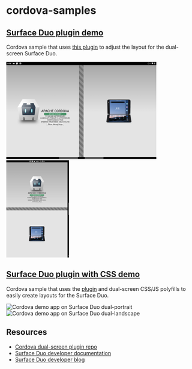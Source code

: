 # cordova-samples

## [Surface Duo plugin demo](plugin-demo/)

Cordova sample that uses [this plugin](https://github.com/conceptdev/cordova-dualscreeninfo-plugin) to adjust the layout for the dual-screen Surface Duo.

![Cordova demo app on Surface Duo dual-portrait](Screenshots/plugin-demo-wide.png) ![Cordova demo app on Surface Duo dual-landscape](Screenshots/plugin-demo-tall.png)

## [Surface Duo plugin with CSS demo](plugin-css-demo)

Cordova sample that uses the [plugin](https://github.com/conceptdev/cordova-dualscreeninfo-plugin) and dual-screen CSS/JS polyfills to easily create layouts for the Surface Duo.

![Cordova demo app on Surface Duo dual-portrait](../Screenshots/css-demo-boxes-wide.png) ![Cordova demo app on Surface Duo dual-landscape](../Screenshots/css-demo-boxes-tall.png)

## Resources

- [Cordova dual-screen plugin repo](https://github.com/conceptdev/cordova-dualscreeninfo-plugin)
- [Surface Duo developer documentation](https://docs.microsoft.com/dual-screen/)
- [Surface Duo developer blog](https://devblogs.microsoft.com/surface-duo/)
